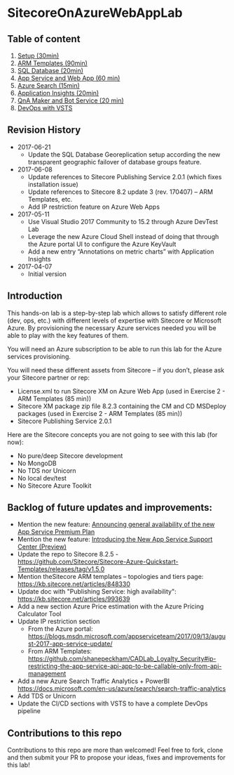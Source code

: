 # SitecoreOnAzureWebAppLab

## Table of content

1. [Setup (30min)](1%20-%20Setup/README.md)
2. [ARM Templates (90min)](2%20-%20ARM%20Templates/README.md)
3. [SQL Database (20min)](3%20-%20SQL%20Database/README.md)
4. [App Service and Web App (60 min)](4%20-%20App%20Service%20and%20Web%20App/README.md)
5. [Azure Search (15min)](5%20-%20Search/README.md)
6. [Application Insights (20min)](6%20-%20Application%20Insights/README.md)
7. [QnA Maker and Bot Service (20 min)](7%20-%20QnA%20Maker%20and%20Bot%20Service/README.md)
8. [DevOps with VSTS](8%20-%20DevOps%20with%20VSTS/README.md)

## Revision History

- 2017-06-21
  - Update the SQL Database Georeplication setup according the new transparent geographic failover of database groups feature.
- 2017-06-08
  - Update references to Sitecore Publishing Service 2.0.1 (which fixes installation issue)
  - Update references to Sitecore 8.2 update 3 (rev. 170407) – ARM Templates, etc.
  - Add IP restriction feature on Azure Web Apps
- 2017-05-11
  - Use Visual Studio 2017 Community to 15.2 through Azure DevTest Lab
  - Leverage the new Azure Cloud Shell instead of doing that through the Azure portal UI to configure the Azure KeyVault
  - Add a new entry “Annotations on metric charts” with Application Insights
- 2017-04-07 
  - Initial version

## Introduction

This hands-on lab is a step-by-step lab which allows to satisfy different role (dev, ops, etc.) with different levels of expertise with Sitecore or Microsoft Azure. By provisioning the necessary Azure services needed you will be able to play with the key features of them.

You will need an Azure subscription to be able to run this lab for the Azure services provisioning.

You will need these different assets from Sitecore – if you don’t, please ask your Sitecore partner or rep:
- License.xml to run Sitecore XM on Azure Web App (used in Exercise 2 - ARM Templates (85 min))
- Sitecore XM package zip file 8.2.3 containing the CM and CD MSDeploy packages (used in Exercise 2 - ARM Templates (85 min))
- Sitecore Publishing Service 2.0.1

Here are the Sitecore concepts you are not going to see with this lab (for now):
- No pure/deep Sitecore development
- No MongoDB
- No TDS nor Unicorn
- No local dev/test
- No Sitecore Azure Toolkit

## Backlog of future updates and improvements:

- Mention the new feature: [Announcing general availability of the new App Service Premium Plan](https://azure.microsoft.com/en-us/blog/announcing-general-availability-of-the-new-app-service-premium-plan/)
- Mention the new feature: [Introducing the New App Service Support Center (Preview)](https://blogs.msdn.microsoft.com/appserviceteam/2017/09/28/introducing-the-new-app-service-support-center-preview/)
- Update the repo to Sitecore 8.2.5 - https://github.com/Sitecore/Sitecore-Azure-Quickstart-Templates/releases/tag/v1.5.0
- Mention theSitecore ARM templates – topologies and tiers page:
https://kb.sitecore.net/articles/848330
- Update doc with "Publishing Service: high availability": https://kb.sitecore.net/articles/993639
- Add a new section Azure Price estimation with the Azure Pricing Calculator Tool
- Update IP restriction section
  - From the Azure portal: https://blogs.msdn.microsoft.com/appserviceteam/2017/09/13/august-2017-app-service-update/
  - From ARM Templates: https://github.com/shanepeckham/CADLab_Loyalty_Security#ip-restricting-the-app-service-api-app-to-be-callable-only-from-api-management
- Add a new Azure Search Traffic Analytics + PowerBI
https://docs.microsoft.com/en-us/azure/search/search-traffic-analytics
- Add TDS or Unicorn
- Update the CI/CD sections with VSTS to have a complete DevOps pipeline

## Contributions to this repo

Contributions to this repo are more than welcomed! Feel free to fork, clone and then submit your PR to propose your ideas, fixes and improvements for this lab!
